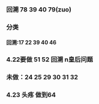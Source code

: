 ### 回溯 78 39 40 79(zuo)
### 分类
#### 回溯:17 22 39 40 46

### 4.22要做 51 52 回溯 n皇后问题 
### 未做：24 25 29 30 31 32
### 4.23 头疼  做到64